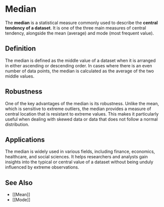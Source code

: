 # Median

The **median** is a statistical measure commonly used to describe the **central tendency of a dataset**. It is one of the three main measures of central tendency, alongside the mean (average) and mode (most frequent value).

## Definition

The median is defined as the middle value of a dataset when it is arranged in either ascending or descending order. In cases where there is an even number of data points, the median is calculated as the average of the two middle values.

## Robustness

One of the key advantages of the median is its robustness. Unlike the mean, which is sensitive to extreme outliers, the median provides a measure of central location that is resistant to extreme values. This makes it particularly useful when dealing with skewed data or data that does not follow a normal distribution.

## Applications

The median is widely used in various fields, including finance, economics, healthcare, and social sciences. It helps researchers and analysts gain insights into the typical or central value of a dataset without being unduly influenced by extreme observations.

## See Also
- [[Mean]]
- [[Mode]]